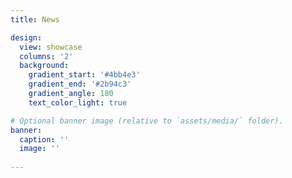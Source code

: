 ```yaml
---
title: News

design:
  view: showcase
  columns: '2'
  background:
    gradient_start: '#4bb4e3'
    gradient_end: '#2b94c3'
    gradient_angle: 180
    text_color_light: true

# Optional banner image (relative to `assets/media/` folder).
banner:
  caption: ''
  image: ''
  
---
```

